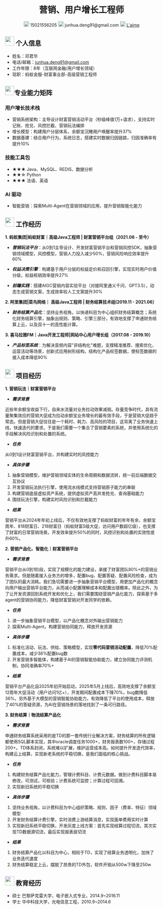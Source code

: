  <center>
     <h1>营销、用户增长工程师</h1>
     <div>
         <span>
             <img src="assets/phone-solid.svg" width="18px">
             15021556205
         </span>
         <span>
             <img src="assets/envelope-solid.svg" width="18px">
             junhua.deng91@gmail.com
         </span>
         <span>
             <img src="assets/github-brands.svg" width="18px">
             <a href="https://github.com/l-aime">L'aime</a>
         </span>
     </div>
 </center>

## <img src="assets/info-circle-solid.svg" width="30px"> 个人信息 

- 姓名：邓君华
- 电话/邮箱：junhua.deng91@gmail.com
- 工作年限：8年（互联网金融/用户增长领域）
- 现职：蚂蚁金服-财富事业部-高级营销工程师
  
## <img src="assets/tools-solid.svg" width="30px">专业能力矩阵
### 用户增长技术栈
- 营销系统架构：主导设计财富营销活动平台（秒级峰值1万+请求），支持实时记账、抢兑、风控拦截、营销玩法编排
- 增长模型：构建用户分层体系，余额宝沉睡用户唤醒率提升37%
- 数据基建：结合用户行为，系统日志，搭建实时数据归因链路，归因准确率有提升10%

### 技能工具包
- ★★★ Java、MySQL、REDIS、数据分析
- ★★☆ Python
- ★★★ 法语、英语

### AI 驱动

- 智能营销：探索Multi-Agent在营销领域的应用，提升营销智能化能力

## <img src="assets/briefcase-solid.svg" width="30px"> 工作经历

**1. 蚂蚁集团|蚂蚁财富｜高级Java工程师 | 财富营销平台组（2021.06 - 至今）**
  
- ***营销玩法平台***：从0到1主导设计、开发财富营销平台和营销风控SDK，抽象营销领域模型，风控模型，营销人力投入减少50%，营销风险响应效率提升60%

- ***权益决策引擎***：构建基于用户分层的权益定价和召回引擎，实现实时用户价值分级，权益核销效率提升27%

- ***前瞻实践***：搭建AIGC营销内容实验平台（对接阿里通义千问、GPT3.5），动态生成营销文案，生成效率较人工文案提升30%

**2. 阿里集团|菜鸟网络｜ 高级Java工程师 | 财务结算技术组(2019.11 - 2021.06）**

- ***财务结算产品化***：坚持业务视角，以快递科目为中心组织财务结算概念；系统化财务结算引擎，抽象出规则、策略、引擎三部分，有效地支撑了申通财务结算上云，以及双十一的高性能计算。

**3. 喜马拉雅FM｜Java开发工程师|网站中心用户增长组（2017.08 - 2019.10）**

- ***产品标签系统***：为解决音频内容"非结构化"难题，支撑精准推荐、搜索优化、运营活动等场景，创新式应用树形结构，结构化产品标签数据，使标签数据的接入成本降低90%

## <img src="assets/project-diagram-solid.svg" width="30px"> 项目经历

**1. 营销玩法｜财富营销平台**

- ***需求背景***
  
近些年余额宝收益下行，自来水流量对业务拉动效果减弱。存量竞争时代，具有流量聚集效应的营销大促成为拉动余额宝业务增长的最有效手段，于是营销大促趋于常态。但是营销大促往往是一个耗时、耗力、高风险的项目，这背离了业务快速上线，快速迭代的要求。于是我们需要一个集合了营销要素的系统，并使用系统化的手段解决风险识别和处置的系统。

- ***任务***
  
从0到1设计财富营销平台，并构建实时的风控能力

- ***具体步骤***
  
1. 抽象营销模型，维护营销领域实体的生命周期和数据流转，统一前后端数据交互协议
2. 开发营销玩法执行引擎，使用流水线模式支持营销原子能力的串联
3. 构建营销底层虚拟资产系统，提供虚拟资产高并发抢兑、查询基础能力
4. 围绕玩法引擎，构建实时风险识别和拦截能力
   
- ***结果***

营销平台从2024年年初上线后，不仅有效地支撑了蚂蚁财富的年年有余、余额宝周年、818财富日、218财富日（蚂蚁财富S级大促，访问用户数超亿级），也支撑了财富的日常营销场景。开发效率提升50%的同时，风控识别和处置的实效性提升60%。
  
**2. 营销产品化、智能化｜财富营销平台**

- ***需求背景***

营销平台从0到1阶段，实现了规模化的能力建设，承接了财富团队80%+的营销业务需求。但是随着接入业务方的增多，配置bug、配置答疑、配置风险检查，成为了团队的最大消耗。我们急切需要进一步抽象营销平台模型，用更加产品化的概念向用户输出营销平台能力，从而减小配置理解成本和配置出错概率。除此之外，为了让开发资源回到系统开发和优化上，我们需要围绕营销产品化能力，探索基于多agent的营销协同能力，降低财富营销对开发同学的依赖。

- ***任务***
1. 进一步抽象营销平台模型，以产品化概念对外输出营销能力
2. 探索Multi-Agent，构建营销协同能力，释放开发资源
                                    
- ***具体步骤***
1. 标准化活动、玩法、供给、策略模型，实现**零代码营销活动配置**，降低70%配置成本，减少36%配置bug数
2. 开发营销多智能体，构建基于AI的营销智能协助能力，建立协同能力评测机制，协同准确率70%+
   
- ***结果***

营销平台产品化自2025年初开始启动，2025年5月上线后，高效地支撑了余额宝12周年大促活动（用户访问1亿+），开发期间配置成本下降70%，bug数降低36%。另外基于大模型的营销智能协助能力，有效降低了平台的使用成本，释放了40%的答疑资源，为AI在营销场景的落地找到了一条可行路径。

**3. 财务结算｜物流结算产品化** 

- ***需求背景***
  
申通财务结算系统采用的是TD的那一套传统行业解决方案，财务结算的所有逻辑都使用SQL脚本实现，其中oracle调度任务1000+，财务报表数100+，存储过程200+。TD体系封闭，系统难以扩展，维护运营成本高。如何提升开发迭代效率，构建云上结算，实现新老系统的平稳切换，是我们面临的核心挑战。

- ***任务***
1. 构建财务结算产品化能力，管理计费科目、计费元数据。做到计费科目脚本易修改，可测试，可核验；计费系统可监控；计算过程可回溯。
2. 实现新旧系统的平稳切换
                                    
- ***具体步骤***
1. 坚持业务视角，以计费科目为中心组织策略、规则、因子（费率、特征）领域模型
2. 开发财务结算计费引擎，实时消费上游结算消息，实现面单费用实时计算
3. 实现新旧系统平稳切换，开发灰度上线方案：首先实现结算过程切流，其次实现TD数据源切流，最后实现报表层切流

- ***结果***
1. 财务结算产品化以科目为中心，相较于TD，实现了结算业务透明化，加快了业务迭代速度
2. 财务结算稳定上云，摆脱了昂贵的TD外包，软件开销从500w下降至250w

## <img src="assets/graduation-cap-solid.svg" width="30px"> 教育经历
- 硕士 巴黎萨克雷大学，电子嵌入式专业，2014.9~2016.11
- 学士 华中科技大学，光电信息工程，2010.9~2014.6

